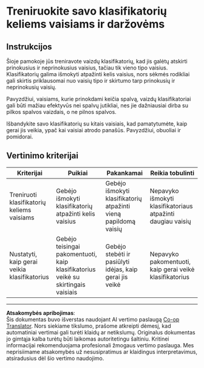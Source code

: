 <!--
CO_OP_TRANSLATOR_METADATA:
{
  "original_hash": "e74eb2fc7cc3b81916b52e957802f182",
  "translation_date": "2025-08-28T19:00:43+00:00",
  "source_file": "4-manufacturing/lessons/1-train-fruit-detector/assignment.md",
  "language_code": "lt"
}
-->
# Treniruokite savo klasifikatorių keliems vaisiams ir daržovėms

## Instrukcijos

Šioje pamokoje jūs treniravote vaizdų klasifikatorių, kad jis galėtų atskirti prinokusius ir neprinokusius vaisius, tačiau tik vieno tipo vaisius. Klasifikatorių galima išmokyti atpažinti kelis vaisius, nors sėkmės rodikliai gali skirtis priklausomai nuo vaisių tipo ir skirtumo tarp prinokusių ir neprinokusių vaisių.

Pavyzdžiui, vaisiams, kurie prinokdami keičia spalvą, vaizdų klasifikatoriai gali būti mažiau efektyvūs nei spalvų jutikliai, nes jie dažniausiai dirba su pilkos spalvos vaizdais, o ne pilnos spalvos.

Išbandykite savo klasifikatorių su kitais vaisiais, kad pamatytumėte, kaip gerai jis veikia, ypač kai vaisiai atrodo panašūs. Pavyzdžiui, obuoliai ir pomidorai.

## Vertinimo kriterijai

| Kriterijai | Puikiai | Pakankamai | Reikia tobulinti |
| ---------- | ------- | ---------- | ---------------- |
| Treniruoti klasifikatorių keliems vaisiams | Gebėjo išmokyti klasifikatorių atpažinti kelis vaisius | Gebėjo išmokyti klasifikatorių atpažinti vieną papildomą vaisių | Nepavyko išmokyti klasifikatoriaus atpažinti daugiau vaisių |
| Nustatyti, kaip gerai veikia klasifikatorius | Gebėjo teisingai pakomentuoti, kaip klasifikatorius veikė su skirtingais vaisiais | Gebėjo stebėti ir pasiūlyti idėjas, kaip gerai jis veikė | Nepavyko pakomentuoti, kaip gerai veikė klasifikatorius |

---

**Atsakomybės apribojimas**:  
Šis dokumentas buvo išverstas naudojant AI vertimo paslaugą [Co-op Translator](https://github.com/Azure/co-op-translator). Nors siekiame tikslumo, prašome atkreipti dėmesį, kad automatiniai vertimai gali turėti klaidų ar netikslumų. Originalus dokumentas jo gimtąja kalba turėtų būti laikomas autoritetingu šaltiniu. Kritinei informacijai rekomenduojama profesionali žmogaus vertimo paslauga. Mes neprisiimame atsakomybės už nesusipratimus ar klaidingus interpretavimus, atsiradusius dėl šio vertimo naudojimo.